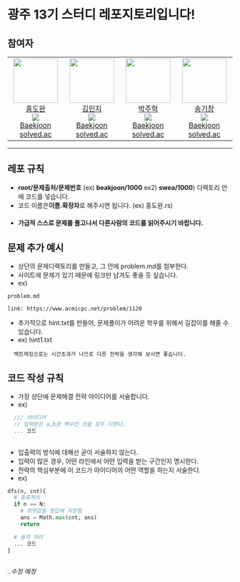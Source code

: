 # 광주 13기 스터디 레포지토리입니다!

## 참여자
<table>
    <tr height="140px">
        <td align="center" width="130px">
            <a href="https://github.com/dolto">
                <img height="100px" width="100px" src="https://avatars.githubusercontent.com/u/43398206?v=4"/>
            </a>
            <br />
            <a href="https://github.com/dolto">홍도완</a>
            <br />
            <img src="https://mazassumnida.wtf/api/mini/generate_badge?boj=dolto" />
            <br />
            <a href="https://www.acmicpc.net/user/dolto">Baekjoon</a>
            <br />
            <a href="https://solved.ac/profile/dolto">solved.ac</a>
        </td>
        <td align="center" width="130px">
            <a href="https://github.com/babobabo112">
                <img height="100px" width="100px" src="https://avatars.githubusercontent.com/u/59717513?v=4"/>
            </a>
            <br />
            <a href="https://github.com/babobabo112">김민지</a>
            <br />
            <img src="https://mazassumnida.wtf/api/mini/generate_badge?boj=[백준 아이디를 넣어주세요!!]" />
            <br />
            <a href="https://www.acmicpc.net/user/[백준 아이디를 넣어주세요!!]">Baekjoon</a>
            <br />
            <a href="https://solved.ac/profile/[백준 아이디를 넣어주세요!!]">solved.ac</a>
        </td>
        <td align="center" width="130px">
            <a href="https://github.com/Park-JuH">
                <img height="100px" width="100px" src="https://avatars.githubusercontent.com/u/83206160?v=4"/>
            </a>
            <br />
            <a href="https://github.com/Park-JuH">박주혁</a>
            <br />
            <img src="https://mazassumnida.wtf/api/mini/generate_badge?boj=think5213" />
            <br />
            <a href="https://www.acmicpc.net/user/think5213">Baekjoon</a>
            <br />
            <a href="https://solved.ac/profile/think5213">solved.ac</a>
        </td>
        <td align="center" width="130px">
            <a href="https://github.com/skc-98">
                <img height="100px" width="100px" src="https://avatars.githubusercontent.com/u/143603126?v=4"/>
            </a>
            <br />
            <a href="https://github.com/skc-98">송기창</a>
            <br />
            <img src="https://mazassumnida.wtf/api/mini/generate_badge?boj=richkc2006" />
            <br />
            <a href="https://www.acmicpc.net/user/richkc2006">Baekjoon</a>
            <br />
            <a href="https://solved.ac/profile/richkc2006">solved.ac</a>
        </td>
    </tr>
</table>



----
## 레포 규칙
- **root/문제출처/문제번호** (ex) **beakjoon/1000** ex2) **swea/1000**) 디렉토리 안에 코드를 넣습니다.
- 코드 이름은**이름.확장자**로 해주시면 됩니다.  (ex) 홍도완.rs)
- #### 가급적 스스로 문제를 풀고나서 다른사람의 코드를 읽어주시기 바랍니다.

## 문제 추가 예시
- 상단의 문제디렉토리를 만들고, 그 안에 problem.md를 첨부한다.
- 사이트에 문제가 있기 때문에 링크만 남겨도 좋을 듯 싶습니다.
- ex)
```text
problem.md

link: https://www.acmicpc.net/problem/1120

```
- 추가적으로 hint<n>.txt를 만들어, 문제풀이가 어려운 학우를 위해서 길잡이를 해줄 수 있습니다.
- ex) hint1.txt
```text
  백트레킹으로는 시간초과가 나므로 다른 전략을 생각해 보시면 좋습니다.
```


## 코드 작성 규칙
- 가장 상단에 문제해결 전략 아이디어를 서술합니다.
- ex)
```js
  /// 아이디어
  // 입력받은 a,b중 짝수인 것을 모두 더한다.
  ... 코드
  
```
- 입출력의 방식에 대해선 굳이 서술하지 않는다.
- 입력이 많은 경우, 어떤 라인에서 어떤 입력을 받는 구간인지 명시한다.
- 전략의 핵심부분에 이 코드가 아이디어의 어떤 역할을 하는지 서술한다.
- ex)
```python
dfs(n, cnt){
  # 종료처리
  if n == N:
    # 최댓값을 정답에 저장함
    ans = Math.max(cnt, ans)
    return

  # 동작 처리
  ... 코드
}
  
```

_..수정 예정_
